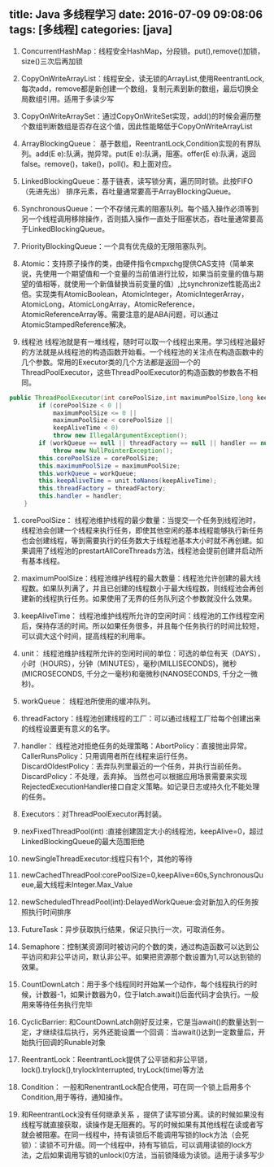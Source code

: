 title: Java 多线程学习
date: 2016-07-09 09:08:06
tags: [多线程]
categories: [java]
---
1. ConcurrentHashMap：线程安全HashMap，分段锁。put(),remove()加锁，size()三次后再加锁

2. CopyOnWriteArrayList：线程安全，读无锁的ArrayList,使用ReentrantLock, 每次add，remove都是新创建一个数组，复制元素到新的数组，最后切换全局数组引用。适用于多读少写
3. CopyOnWriteArraySet：通过CopyOnWriteSet实现，add()的时候会遍历整个数组判断数组是否存在这个值，因此性能略低于CopyOnWriteArrayList

4. ArrayBlockingQueue： 基于数组，ReentrantLock,Condition实现的有界队列。add(E e):队满，抛异常。put(E e):队满，阻塞。offer(E e):队满，返回false。remove()，take()，poll()。和上面对应。

5. LinkedBlockingQueue：基于链表，读写锁分离，遍历同时锁。此按FIFO （先进先出） 排序元素，吞吐量通常要高于ArrayBlockingQueue。

6. SynchronousQueue：一个不存储元素的阻塞队列。每个插入操作必须等到另一个线程调用移除操作，否则插入操作一直处于阻塞状态，吞吐量通常要高于LinkedBlockingQueue。

7. PriorityBlockingQueue：一个具有优先级的无限阻塞队列。

8. Atomic：支持原子操作的类，由硬件指令cmpxchg提供CAS支持（简单来说，先使用一个期望值和一个变量的当前值进行比较，如果当前变量的值与期望的值相等，就使用一个新值替换当前变量的值）,比synchronize性能高出2倍。实现类有AtomicBoolean，AtomicInteger，AtomicIntegerArray，AtomicLong，AtomicLongArray，AtomicReference，AtomicReferenceArray等。需要注意的是ABA问题，可以通过AtomicStampedReference解决。

9.  线程池
线程池就是有一堆线程，随时可以取一个线程出来用。学习线程池最好的方法就是从线程池的构造函数开始看。一个线程池的关注点在构造函数中的几个参数。常用的Executor类的几个方法都是返回一个的ThreadPoolExecutor，这些ThreadPoolExecutor的构造函数的参数各不相同。
```java
public ThreadPoolExecutor(int corePoolSize,int maximumPoolSize,long keepAliveTime,TimeUnit unit,  BlockingQueue<Runnable> workQueue,ThreadFactory threadFactory,RejectedExecutionHandler handler) {
        if (corePoolSize < 0 ||
            maximumPoolSize <= 0 ||
            maximumPoolSize < corePoolSize ||
            keepAliveTime < 0)
            throw new IllegalArgumentException();
        if (workQueue == null || threadFactory == null || handler == null)
            throw new NullPointerException();
        this.corePoolSize = corePoolSize;
        this.maximumPoolSize = maximumPoolSize;
        this.workQueue = workQueue;
        this.keepAliveTime = unit.toNanos(keepAliveTime);
        this.threadFactory = threadFactory;
        this.handler = handler;
    }
```
  1. corePoolSize： 线程池维护线程的最少数量：当提交一个任务到线程池时，线程池会创建一个线程来执行任务，即使其他空闲的基本线程能够执行新任务也会创建线程，等到需要执行的任务数大于线程池基本大小时就不再创建。如果调用了线程池的prestartAllCoreThreads方法，线程池会提前创建并启动所有基本线程。

  2. maximumPoolSize：线程池维护线程的最大数量：线程池允许创建的最大线程数。如果队列满了，并且已创建的线程数小于最大线程数，则线程池会再创建新的线程执行任务。如果使用了无界的任务队列这个参数就没什么效果。

  3. keepAliveTime： 线程池维护线程所允许的空闲时间：线程池的工作线程空闲后，保持存活的时间。所以如果任务很多，并且每个任务执行的时间比较短，可以调大这个时间，提高线程的利用率。

  4. unit： 线程池维护线程所允许的空闲时间的单位：可选的单位有天（DAYS），小时（HOURS），分钟（MINUTES），毫秒(MILLISECONDS)，微秒(MICROSECONDS, 千分之一毫秒)和毫微秒(NANOSECONDS, 千分之一微秒)。

  5. workQueue： 线程池所使用的缓冲队列。

  6. threadFactory：线程池创建线程的工厂：可以通过线程工厂给每个创建出来的线程设置更有意义的名字。

  7. handler： 线程池对拒绝任务的处理策略：AbortPolicy：直接抛出异常。
  CallerRunsPolicy：只用调用者所在线程来运行任务。
  DiscardOldestPolicy：丢弃队列里最近的一个任务，并执行当前任务。
  DiscardPolicy：不处理，丢弃掉。
  当然也可以根据应用场景需要来实现RejectedExecutionHandler接口自定义策略。如记录日志或持久化不能处理的任务。

10. Executors：对ThreadPoolExecutor再封装。

  1. nexFixedThreadPool(int) :直接创建固定大小的线程池，keepAlive=0，超过LinkedBlockingQueue的最大范围拒绝

  2. newSingleThreadExecutor:线程只有1个，其他的等待

  3. newCachedThreadPool:corePoolSize=0,keepAlive=60s,SynchronousQueue,最大线程未Integer.Max_Value

  4. newScheduledThreadPool(int):DelayedWorkQueue:会对新加入的任务按照执行时间排序

11. FutureTask：异步获取执行结果，保证只执行一次，可取消任务。
12. Semaphore：控制某资源同时被访问的个数的类，通过构造函数可以达到公平访问和非公平访问，默认非公平。如果把资源那个数设置为1,可以达到锁的效果。
13. CountDownLatch：用于多个线程同时开始某一个动作，每个线程执行的时候，计数器-1，如果计数器为0，位于latch.await()后面代码才会执行。一般用来等待任务执行完毕
14. CyclicBarrier: 和CountDownLatch刚好反过来，它是当await()的数量达到一定，才继续往后执行，另外还能设置一个回调：当await()达到一定数量后，开始执行回调的Runable对象

15. ReentrantLock：ReentrantLock提供了公平锁和非公平锁，lock().trylock(),trylockInterrupted, tryLock(time)等方法

16. Condition： 一般和RenentrantLock配合使用，可在同一个锁上启用多个Condition,用于等待，通知操作。

17. 和ReentrantLock没有任何继承关系	，提供了读写锁分离。读的时候如果没有线程写就直接获取，读操作是无阻赛的。写的时候如果有其他线程在读或者写就会被阻塞。在同一线程中，持有读锁后不能调用写锁的lock方法（会死锁）：读锁不可升级。同一个线程中，持有写锁后，可以调用读锁的lock方法，之后如果调用写锁的unlock(0方法，当前锁降级为读锁。适用于读多写少
